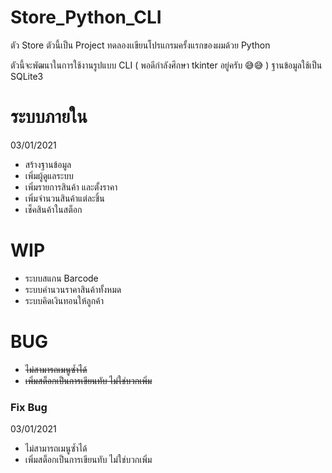 # Store_Python_CLI
ตัว Store ตัวนี้เป็น Project ทดลองเเขียนโปรแกรมครั้งแรกของผมด้วย Python

ตัวนี้จะพัฒนาในการใช้งานรูปแบบ CLI ( พอดีกำลังศึกษา tkinter อยู่ครับ 😅😅 ) ฐานข้อมูลใช้เป็น SQLite3

# ระบบภายใน
03/01/2021
- สร้างฐานข้อมูล
- เพิ่มผู้ดูแลระบบ
- เพิ่มรายการสินค้า และตั้งราคา
- เพิ่มจำนวนสินค้าแต่ละชิ้น
- เช็คสินค้าในสต็อก

# WIP
- ระบบสแกน Barcode
- ระบบคำนวนราคาสินค้าทั้งหมด
- ระบบคิดเงินทอนให้ลูกค้า

# BUG
- <s>ไม่สามารถเมนูซ้ำได้</s>
- <s>เพิ่มสต็อกเป็นการเขียนทับ ไม่ใช่บวกเพิ่ม</s>

### Fix Bug
03/01/2021
- ไม่สามารถเมนูซ้ำได้
- เพิ่มสต็อกเป็นการเขียนทับ ไม่ใช่บวกเพิ่ม
